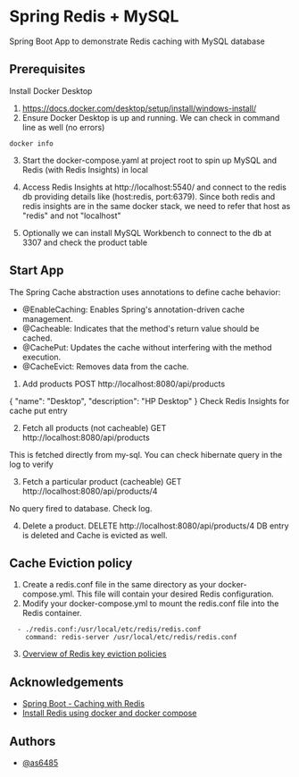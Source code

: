 
# Spring Redis + MySQL

Spring Boot App to demonstrate Redis caching with MySQL database


## Prerequisites

Install Docker Desktop
1. https://docs.docker.com/desktop/setup/install/windows-install/
2. Ensure Docker Desktop is up and running. We can check in command line as well (no errors)
```
docker info
```
3. Start the docker-compose.yaml at project root to spin up MySQL and Redis (with Redis Insights) in local

4. Access Redis Insights at http://localhost:5540/ and connect to the redis db providing details like (host:redis, port:6379). 
Since both redis and redis insights are in the same docker stack, we need to refer that host as "redis" and not "localhost"

5. Optionally we can install MySQL Workbench to connect to the db at 3307 and check the product table

## Start App

The Spring Cache abstraction uses annotations to define cache behavior:
* @EnableCaching: Enables Spring's annotation-driven cache management.
* @Cacheable: Indicates that the method's return value should be cached.
* @CachePut: Updates the cache without interfering with the method execution.
* @CacheEvict: Removes data from the cache.

1. Add products POST http://localhost:8080/api/products

{
"name": "Desktop",
"description": "HP Desktop"
}
Check Redis Insights for cache put entry

2. Fetch all products (not cacheable)
GET http://localhost:8080/api/products

This is fetched directly from my-sql. You can check hibernate query in the log to verify

3. Fetch a particular product (cacheable)
   GET http://localhost:8080/api/products/4

No query fired to database. Check log.


4. Delete a product. DELETE http://localhost:8080/api/products/4
   DB entry is deleted and Cache is evicted as well.


## Cache Eviction policy
1. Create a redis.conf file in the same directory as your docker-compose.yml. This file will contain your desired Redis configuration.
2. Modify your docker-compose.yml to mount the redis.conf file into the Redis container.
```
  - ./redis.conf:/usr/local/etc/redis/redis.conf
    command: redis-server /usr/local/etc/redis/redis.conf
```
3. [Overview of Redis key eviction policies](https://redis.io/docs/latest/develop/reference/eviction/)


## Acknowledgements

- [Spring Boot - Caching with Redis](https://www.geeksforgeeks.org/advance-java/spring-boot-caching-with-redis/)
- [Install Redis using docker and docker compose ](https://www.youtube.com/watch?v=qucL1F2YEKE)

## Authors

- [@as6485](https://github.com/as6485)